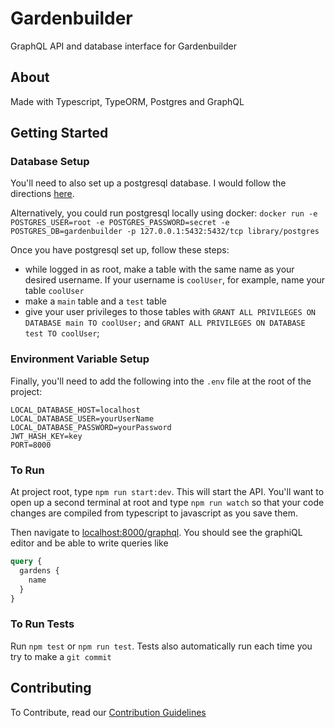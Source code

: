 # Gardenbuilder

GraphQL API and database interface for Gardenbuilder

## About

Made with Typescript, TypeORM, Postgres and GraphQL

## Getting Started

### Database Setup

You'll need to also set up a postgresql database. I would follow the directions [here](https://tutorial-extensions.djangogirls.org/en/optional_postgresql_installation/).

Alternatively, you could run postgresql locally using docker: `docker run -e POSTGRES_USER=root -e POSTGRES_PASSWORD=secret -e POSTGRES_DB=gardenbuilder -p 127.0.0.1:5432:5432/tcp library/postgres`

Once you have postgresql set up, follow these steps:
- while logged in as root, make a table with the same name as your  desired username. If your username is `coolUser`, for example, name your table `coolUser`
- make a `main` table and a `test` table
- give your user privileges to those tables with `GRANT ALL PRIVILEGES ON DATABASE main TO coolUser;` and `GRANT ALL PRIVILEGES ON DATABASE test TO coolUser`;

### Environment Variable Setup

Finally, you'll need to add the following into the `.env` file at the root of the project:

```
LOCAL_DATABASE_HOST=localhost
LOCAL_DATABASE_USER=yourUserName
LOCAL_DATABASE_PASSWORD=yourPassword
JWT_HASH_KEY=key
PORT=8000
```

### To Run

At project root, type `npm run start:dev`. This will start the API. You'll want to open up a second terminal at root and type `npm run watch` so that your code changes are compiled from typescript to javascript as you save them. 

Then navigate to [localhost:8000/graphql](http://localhost:8000/graphql).
You should see the graphiQL editor and be able to write queries like

```graphql
query {
  gardens {
    name
  }
}
```

### To Run Tests

Run `npm test` or `npm run test`. Tests also automatically run each time you try to make a `git commit`

## Contributing

To Contribute, read our [Contribution Guidelines](https://github.com/gardenbuilder-app/gardenbuilder-backend/blob/main/CONTRIBUTING.md)
